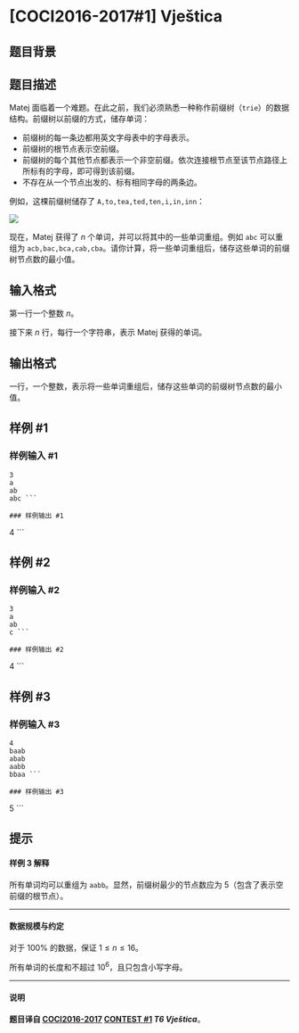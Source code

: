 # [COCI2016-2017#1] Vještica

## 题目背景



## 题目描述

Matej 面临着一个难题。在此之前，我们必须熟悉一种称作前缀树（`trie`）的数据结构。前缀树以前缀的方式，储存单词：

- 前缀树的每一条边都用英文字母表中的字母表示。
- 前缀树的根节点表示空前缀。
- 前缀树的每个其他节点都表示一个非空前缀。依次连接根节点至该节点路径上所标有的字母，即可得到该前缀。
- 不存在从一个节点出发的、标有相同字母的两条边。

例如，这棵前缀树储存了 `A,to,tea,ted,ten,i,in,inn`：

![](https://cdn.luogu.com.cn/upload/image_hosting/etllxob4.png)

现在，Matej 获得了 $n$ 个单词，并可以将其中的一些单词重组。例如 `abc` 可以重组为 `acb,bac,bca,cab,cba`。请你计算，将一些单词重组后，储存这些单词的前缀树节点数的最小值。

## 输入格式

第一行一个整数 $n$。

接下来 $n$ 行，每行一个字符串，表示 Matej 获得的单词。

## 输出格式

一行，一个整数，表示将一些单词重组后，储存这些单词的前缀树节点数的最小值。

## 样例 #1

### 样例输入 #1
```
3
a
ab
abc ```

### 样例输出 #1

```
4 ```

## 样例 #2

### 样例输入 #2
```
3
a
ab
c ```

### 样例输出 #2

```
4 ```

## 样例 #3

### 样例输入 #3
```
4
baab
abab
aabb
bbaa ```

### 样例输出 #3

```
5 ```

## 提示

#### 样例 3 解释

所有单词均可以重组为 `aabb`。显然，前缀树最少的节点数应为 $5$（包含了表示空前缀的根节点）。

------------

#### 数据规模与约定

对于 $100\%$ 的数据，保证 $1\le n\le 16$。

所有单词的长度和不超过 $10^6$，且只包含小写字母。

------------

#### 说明

**题目译自 [COCI2016-2017](https://hsin.hr/coci/archive/2016_2017/) [CONTEST #1](https://hsin.hr/coci/archive/2016_2017/contest1_tasks.pdf) _T6 Vještica_**。
